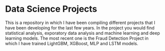 # Data Science Projects

This is a repository in which I have been compiling different projects that I have been developing for the last few years. In the project you would find statistical analysis, exporatory data analysis and machine learning and deep learning models. The most recent one is the Fraud Detection Project in which I have trained LightGBM, XGBoost, MLP and LSTM models.
